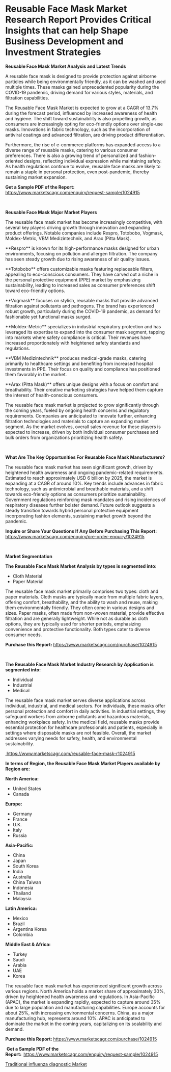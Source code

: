 <p><h1>Reusable Face Mask Market Research Report Provides Critical Insights that can help Shape Business Development and Investment Strategies</h1></p><p><strong>Reusable Face Mask Market Analysis and Latest Trends</strong></p>
<p><p>A reusable face mask is designed to provide protection against airborne particles while being environmentally friendly, as it can be washed and used multiple times. These masks gained unprecedented popularity during the COVID-19 pandemic, driving demand for various styles, materials, and filtration capabilities. </p><p>The Reusable Face Mask Market is expected to grow at a CAGR of 13.7% during the forecast period, influenced by increased awareness of health and hygiene. The shift toward sustainability is also propelling growth, as consumers are increasingly opting for eco-friendly options over single-use masks. Innovations in fabric technology, such as the incorporation of antiviral coatings and advanced filtration, are driving product differentiation. </p><p>Furthermore, the rise of e-commerce platforms has expanded access to a diverse range of reusable masks, catering to various consumer preferences. There is also a growing trend of personalized and fashion-oriented designs, reflecting individual expression while maintaining safety. As health regulations continue to evolve, reusable face masks are likely to remain a staple in personal protection, even post-pandemic, thereby sustaining market expansion.</p></p>
<p><strong>Get a Sample PDF of the Report:&nbsp;</strong> <a href="https://www.marketscagr.com/enquiry/request-sample/1024915?utm_campaign=3175&utm_medium=2&utm_source=Github&utm_content=ia&utm_term=08032025&utm_id=reusable-face-mask">https://www.marketscagr.com/enquiry/request-sample/1024915</a></p>
<p>&nbsp;</p>
<p><strong>Reusable Face Mask Major Market Players</strong></p>
<p><p>The reusable face mask market has become increasingly competitive, with several key players driving growth through innovation and expanding product offerings. Notable companies include Respro, Totobobo, Vogmask, Moldex-Metric, VBM Medizintechnik, and Arax (Pitta Mask).</p><p>**Respro** is known for its high-performance masks designed for urban environments, focusing on pollution and allergen filtration. The company has seen steady growth due to rising awareness of air quality issues. </p><p>**Totobobo** offers customizable masks featuring replaceable filters, appealing to eco-conscious consumers. They have carved out a niche in the personal protective equipment (PPE) market by emphasizing sustainability, leading to increased sales as consumer preferences shift toward eco-friendly options.</p><p>**Vogmask** focuses on stylish, reusable masks that provide advanced filtration against pollutants and pathogens. The brand has experienced robust growth, particularly during the COVID-19 pandemic, as demand for fashionable yet functional masks surged. </p><p>**Moldex-Metric** specializes in industrial respiratory protection and has leveraged its expertise to expand into the consumer mask segment, tapping into markets where safety compliance is critical. Their revenues have increased proportionately with heightened safety standards and regulations.</p><p>**VBM Medizintechnik** produces medical-grade masks, catering primarily to healthcare settings and benefiting from increased hospital investments in PPE. Their focus on quality and compliance has positioned them favorably in the market.</p><p>**Arax (Pitta Mask)** offers unique designs with a focus on comfort and breathability. Their creative marketing strategies have helped them capture the interest of health-conscious consumers.</p><p>The reusable face mask market is projected to grow significantly through the coming years, fueled by ongoing health concerns and regulatory requirements. Companies are anticipated to innovate further, enhancing filtration technologies and materials to capture an expanding market segment. As the market evolves, overall sales revenue for these players is expected to increase, driven by both individual consumer purchases and bulk orders from organizations prioritizing health safety.</p></p>
<p>&nbsp;</p>
<p><strong>What Are The Key Opportunities For Reusable Face Mask Manufacturers?</strong></p>
<p><p>The reusable face mask market has seen significant growth, driven by heightened health awareness and ongoing pandemic-related requirements. Estimated to reach approximately USD 6 billion by 2025, the market is expanding at a CAGR of around 10%. Key trends include advances in fabric technology, such as antimicrobial and breathable materials, and a shift towards eco-friendly options as consumers prioritize sustainability. Government regulations reinforcing mask mandates and rising incidences of respiratory diseases further bolster demand. Future outlook suggests a steady transition towards hybrid personal protective equipment incorporating fashion elements, sustaining market growth beyond the pandemic.</p></p>
<p><strong>Inquire or Share Your Questions If Any Before Purchasing This Report:</strong> <a href="https://www.marketscagr.com/enquiry/pre-order-enquiry/1024915?utm_campaign=3175&utm_medium=2&utm_source=Github&utm_content=ia&utm_term=08032025&utm_id=reusable-face-mask">https://www.marketscagr.com/enquiry/pre-order-enquiry/1024915</a></p>
<p>&nbsp;</p>
<p><strong>Market Segmentation</strong></p>
<p><strong>The Reusable Face Mask Market Analysis by types is segmented into:</strong></p>
<p><ul><li>Cloth Material</li><li>Paper Material</li></ul></p>
<p><p>The reusable face mask market primarily comprises two types: cloth and paper materials. Cloth masks are typically made from multiple fabric layers, offering comfort, breathability, and the ability to wash and reuse, making them environmentally friendly. They often come in various designs and sizes. Paper masks, often made from non-woven material, provide effective filtration and are generally lightweight. While not as durable as cloth options, they are typically used for shorter periods, emphasizing convenience and protective functionality. Both types cater to diverse consumer needs.</p></p>
<p><strong>Purchase this Report:&nbsp;</strong><a href="https://www.marketscagr.com/purchase/1024915?utm_campaign=3175&utm_medium=2&utm_source=Github&utm_content=ia&utm_term=08032025&utm_id=reusable-face-mask">https://www.marketscagr.com/purchase/1024915</a></p>
<p>&nbsp;</p>
<p><strong>The Reusable Face Mask Market Industry Research by Application is segmented into:</strong></p>
<p><ul><li>Individual</li><li>Industrial</li><li>Medical</li></ul></p>
<p><p>The reusable face mask market serves diverse applications across individual, industrial, and medical sectors. For individuals, these masks offer personal protection and comfort in daily activities. In industrial settings, they safeguard workers from airborne pollutants and hazardous materials, enhancing workplace safety. In the medical field, reusable masks provide essential protection for healthcare professionals and patients, especially in settings where disposable masks are not feasible. Overall, the market addresses varying needs for safety, health, and environmental sustainability.</p></p>
<p><a href="https://www.marketscagr.com/reusable-face-mask-r1024915?utm_campaign=3175&utm_medium=2&utm_source=Github&utm_content=ia&utm_term=08032025&utm_id=reusable-face-mask">&nbsp;https://www.marketscagr.com/reusable-face-mask-r1024915</a></p>
<p><strong>In terms of Region, the Reusable Face Mask Market Players available by Region are:</strong></p>
<p>
    <p> <strong> North America: </strong>
        <ul>
            <li>United States</li>
            <li>Canada</li>
        </ul>
        </p> 
    <p> <strong> Europe: </strong>
        <ul>
            <li>Germany</li>
            <li>France</li>
            <li>U.K.</li>
            <li>Italy</li>
            <li>Russia</li>
        </ul>
        </p> 
    <p> <strong> Asia-Pacific: </strong>
        <ul>
            <li>China</li>
            <li>Japan</li>
            <li>South Korea</li>
            <li>India</li>
            <li>Australia</li>
            <li>China Taiwan</li>
            <li>Indonesia</li>
            <li>Thailand</li>
            <li>Malaysia</li>
        </ul>
        </p> 
    <p> <strong> Latin America: </strong>
        <ul>
            <li>Mexico</li>
            <li>Brazil</li>
            <li>Argentina Korea</li>
            <li>Colombia</li>
        </ul>
        </p> 
    <p> <strong> Middle East & Africa: </strong>
        <ul>
            <li>Turkey</li>
            <li>Saudi</li>
            <li>Arabia</li>
            <li>UAE</li>
            <li>Korea</li>
        </ul>
    </p>
    </p>
<p><p>The reusable face mask market has experienced significant growth across various regions. North America holds a market share of approximately 30%, driven by heightened health awareness and regulations. In Asia-Pacific (APAC), the market is expanding rapidly, expected to capture around 35% due to large population and manufacturing capabilities. Europe accounts for about 25%, with increasing environmental concerns. China, as a major manufacturing hub, represents around 10%. APAC is anticipated to dominate the market in the coming years, capitalizing on its scalability and demand.</p></p>
<p><strong>Purchase this Report: </strong><a href="https://www.marketscagr.com/purchase/1024915?utm_campaign=3175&utm_medium=2&utm_source=Github&utm_content=ia&utm_term=08032025&utm_id=reusable-face-mask">https://www.marketscagr.com/purchase/1024915</a></p>
<p>&nbsp;<strong>Get a Sample PDF of the Report:&nbsp;&nbsp;</strong><a href="https://www.marketscagr.com/enquiry/request-sample/1024915?utm_campaign=3175&utm_medium=2&utm_source=Github&utm_content=ia&utm_term=08032025&utm_id=reusable-face-mask">https://www.marketscagr.com/enquiry/request-sample/1024915</a></p>
<p><strong></strong></p>
<p><p><a href="https://github.com/duscarajlha/Market-Research-Report-List-1/blob/main/traditional-influenza-diagnostic-market.md?utm_campaign=3175&utm_medium=2&utm_source=Github&utm_content=ia&utm_term=08032025&utm_id=reusable-face-mask">Traditional influenza diagnostic Market</a></p></p>